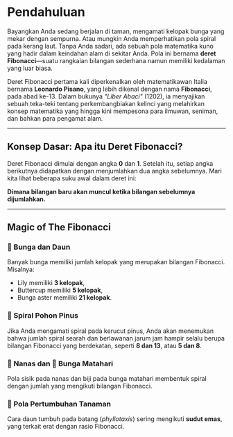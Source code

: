 # Pendahuluan

Bayangkan Anda sedang berjalan di taman, mengamati kelopak bunga yang mekar dengan sempurna. Atau mungkin Anda memperhatikan pola spiral pada kerang laut. Tanpa Anda sadari, ada sebuah pola matematika kuno yang hadir dalam keindahan alam di sekitar Anda. Pola ini bernama **deret Fibonacci**—suatu rangkaian bilangan sederhana namun memiliki kedalaman yang luar biasa.

Deret Fibonacci pertama kali diperkenalkan oleh matematikawan Italia bernama **Leonardo Pisano**, yang lebih dikenal dengan nama **Fibonacci**, pada abad ke-13. Dalam bukunya *"Liber Abaci"* (1202), ia menyajikan sebuah teka-teki tentang perkembangbiakan kelinci yang melahirkan konsep matematika yang hingga kini mempesona para ilmuwan, seniman, dan bahkan para pengamat alam.

---

## Konsep Dasar: Apa itu Deret Fibonacci?

Deret Fibonacci dimulai dengan angka **0** dan **1**. Setelah itu, setiap angka berikutnya didapatkan dengan menjumlahkan dua angka sebelumnya. Mari kita lihat beberapa suku awal dalam deret ini:


**Dimana bilangan baru akan muncul ketika bilangan sebelumnya dijumlahkan.**

---

## Magic of The Fibonacci

### 🌸 Bunga dan Daun  
Banyak bunga memiliki jumlah kelopak yang merupakan bilangan Fibonacci. Misalnya:  
- Lily memiliki **3 kelopak**,  
- Buttercup memiliki **5 kelopak**,  
- Bunga aster memiliki **21 kelopak**.

### 🌲 Spiral Pohon Pinus  
Jika Anda mengamati spiral pada kerucut pinus, Anda akan menemukan bahwa jumlah spiral searah dan berlawanan jarum jam hampir selalu berupa bilangan Fibonacci yang berdekatan, seperti **8 dan 13**, atau **5 dan 8**.

### 🍍 Nanas dan 🌻 Bunga Matahari  
Pola sisik pada nanas dan biji pada bunga matahari membentuk spiral dengan jumlah yang mengikuti bilangan Fibonacci.

### 🌿 Pola Pertumbuhan Tanaman  
Cara daun tumbuh pada batang (*phyllotaxis*) sering mengikuti **sudut emas**, yang terkait erat dengan rasio Fibonacci.